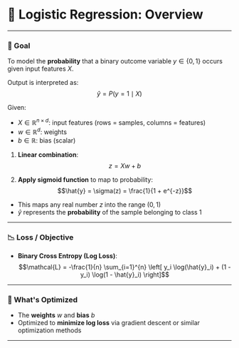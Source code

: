 # 📘 Logistic Regression: Overview

---

### 🎯 Goal

To model the **probability** that a binary outcome variable $y \in \{0,1\}$ occurs given input features $X$.

Output is interpreted as:
$$\hat{y} = P(y=1 \mid X)$$

Given:
- $X \in \mathbb{R}^{n \times d}$: input features (rows = samples, columns = features)
- $w \in \mathbb{R}^{d}$: weights
- $b \in \mathbb{R}$: bias (scalar)

1. **Linear combination**:
   $$z = Xw + b$$

2. **Apply sigmoid function** to map to probability:
   $$\hat{y} = \sigma(z) = \frac{1}{1 + e^{-z}}$$

- This maps any real number $z$ into the range $(0, 1)$
- $\hat{y}$ represents the **probability** of the sample belonging to class 1

---

### 📉 Loss / Objective

- **Binary Cross Entropy (Log Loss)**:
  $$\mathcal{L} = -\frac{1}{n} \sum_{i=1}^{n} \left[ y_i \log(\hat{y}_i) + (1 - y_i) \log(1 - \hat{y}_i) \right]$$

---

### 🧠 What's Optimized

- The **weights** $w$ and **bias** $b$
- Optimized to **minimize log loss** via gradient descent or similar optimization methods

---
